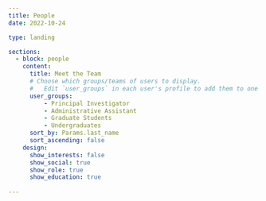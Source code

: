 ```yaml
---
title: People
date: 2022-10-24

type: landing

sections:
  - block: people
    content:
      title: Meet the Team
      # Choose which groups/teams of users to display.
      #   Edit `user_groups` in each user's profile to add them to one or more of these groups.
      user_groups:
          - Principal Investigator
          - Administrative Assistant
          - Graduate Students
          - Undergraduates
      sort_by: Params.last_name
      sort_ascending: false
    design:
      show_interests: false
      show_social: true
      show_role: true
      show_education: true
     
---
```

